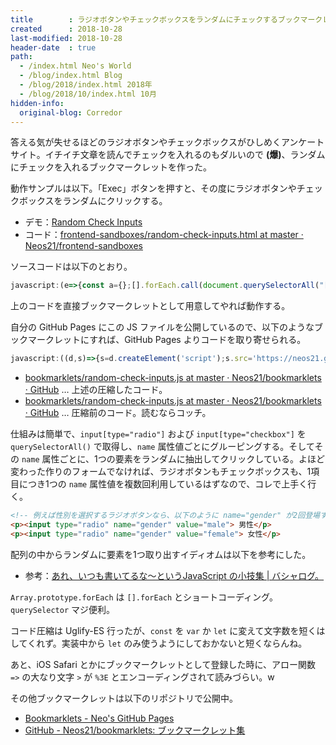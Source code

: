 ```yaml
---
title        : ラジオボタンやチェックボックスをランダムにチェックするブックマークレットを作った
created      : 2018-10-28
last-modified: 2018-10-28
header-date  : true
path:
  - /index.html Neo's World
  - /blog/index.html Blog
  - /blog/2018/index.html 2018年
  - /blog/2018/10/index.html 10月
hidden-info:
  original-blog: Corredor
---
```


答える気が失せるほどのラジオボタンやチェックボックスがひしめくアンケートサイト。イチイチ文章を読んでチェックを入れるのもダルいので __(爆)__、ランダムにチェックを入れるブックマークレットを作った。

動作サンプルは以下。「Exec」ボタンを押すと、その度にラジオボタンやチェックボックスをランダムにクリックする。

- デモ：[Random Check Inputs](https://neos21.github.io/frontend-sandboxes/survey-helpers/random-check-inputs.html)
- コード：[frontend-sandboxes/random-check-inputs.html at master · Neos21/frontend-sandboxes](https://github.com/neos21/frontend-sandboxes/blob/master/survey-helpers/random-check-inputs.html)

ソースコードは以下のとおり。

```javascript
javascript:(e=>{const a={};[].forEach.call(document.querySelectorAll("[type=radio],[type=checkbox]"),e=>{e.name&&(void 0===a[e.name]&&(a[e.name]=[]),a[e.name].push(e))}),Object.keys(a).forEach(e=>{a[e][Math.floor(Math.random()*a[e].length)].click()})})();
```

上のコードを直接ブックマークレットとして用意してやれば動作する。

自分の GitHub Pages にこの JS ファイルを公開しているので、以下のようなブックマークレットにすれば、GitHub Pages よりコードを取り寄せられる。

```javascript
javascript:((d,s)=>{s=d.createElement('script');s.src='https://neos21.github.io/bookmarklets/random-check-inputs.js';d.body.appendChild(s)})(document);
```

- [bookmarklets/random-check-inputs.js at master · Neos21/bookmarklets · GitHub](https://github.com/Neos21/bookmarklets/blob/master/random-check-inputs.js) … 上述の圧縮したコード。
- [bookmarklets/random-check-inputs.js at master · Neos21/bookmarklets · GitHub](https://github.com/Neos21/bookmarklets/blob/master/src/random-check-inputs.js) … 圧縮前のコード。読むならコッチ。

仕組みは簡単で、`input[type="radio"]` および `input[type="checkbox"]` を `querySelectorAll()` で取得し、`name` 属性値ごとにグルーピングする。そしてその `name` 属性ごとに、1つの要素をランダムに抽出してクリックしている。よほど変わった作りのフォームでなければ、ラジオボタンもチェックボックスも、1項目につき1つの `name` 属性値を複数回利用しているはずなので、コレで上手く行く。

```html
<!-- 例えば性別を選択するラジオボタンなら、以下のように name="gender" が2回登場するワケだから、この中から1つ要素を取り出してクリックすれば良い -->
<p><input type="radio" name="gender" value="male"> 男性</p>
<p><input type="radio" name="gender" value="female"> 女性</p>
```

配列の中からランダムに要素を1つ取り出すイディオムは以下を参考にした。

- 参考：[あれ、いつも書いてるな～というJavaScript の小技集 | バシャログ。](http://bashalog.c-brains.jp/14/03/05-100000.php)

`Array.prototype.forEach` は `[].forEach` とショートコーディング。`querySelector` マジ便利。

コード圧縮は Uglify-ES 行ったが、`const` を `var` か `let` に変えて文字数を短くはしてくれず。実装中から `let` のみ使うようにしておかないと短くならんね。

あと、iOS Safari とかにブックマークレットとして登録した時に、アロー関数 `=>` の大なり文字 `>` が `%3E` とエンコーディングされて読みづらい。w

その他ブックマークレットは以下のリポジトリで公開中。

- [Bookmarklets - Neo's GitHub Pages](https://neos21.github.io/bookmarklets/)
- [GitHub - Neos21/bookmarklets: ブックマークレット集](https://github.com/Neos21/bookmarklets)
